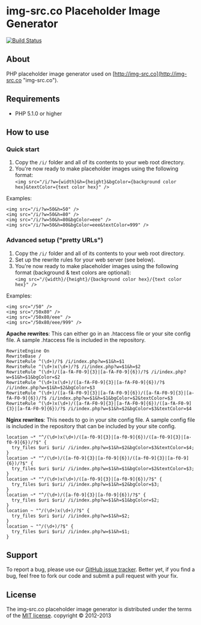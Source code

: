 # img-src.co Placeholder Image Generator #

[![Build Status](https://travis-ci.org/img-src/placeholder.png)](https://travis-ci.org/img-src/placeholder)

## About ##

PHP placeholder image generator used on [http://img-src.co](http://img-src.co "img-src.co").

## Requirements ##

*  PHP 5.1.0 or higher

## How to use ##

### Quick start ###

1.  Copy the `/i/` folder and all of its contents to your web root directory.
2.  You're now ready to make placeholder images using the following format:  
    `<img src="/i/?w={width}&h={height}&bgColor={background color hex}&textColor={text color hex}" />`

Examples:

    <img src="/i/?w=50&h=50" />
    <img src="/i/?w=50&h=80" />
    <img src="/i/?w=50&h=80&bgColor=eee" />
    <img src="/i/?w=50&h=80&bgColor=eee&textColor=999" />

### Advanced setup ("pretty URLs") ###

1.  Copy the `/i/` folder and all of its contents to your web root directory.
2.  Set up the rewrite rules for your web server (see below).
3.  You're now ready to make placeholder images using the following format (background & text colors are optional):  
    `<img src="/{width}/{height}/{background color hex}/{text color hex}" />`

Examples:

    <img src="/50" />
    <img src="/50x80" />
    <img src="/50x80/eee" />
    <img src="/50x80/eee/999" />


**Apache rewrites**: This can either go in an .htaccess file or your site config file. A sample .htaccess file is included in the repository.

    RewriteEngine On
    RewriteBase /
    RewriteRule ^(\d+)/?$ /i/index.php?w=$1&h=$1
    RewriteRule ^(\d+)x(\d+)/?$ /i/index.php?w=$1&h=$2
    RewriteRule ^(\d+)/([a-fA-F0-9]{3}|[a-fA-F0-9]{6})/?$ /i/index.php?w=$1&h=$1&bgColor=$2
    RewriteRule ^(\d+)x(\d+)/([a-fA-F0-9]{3}|[a-fA-F0-9]{6})/?$ /i/index.php?w=$1&h=$2&bgColor=$3
    RewriteRule ^(\d+)/([a-fA-F0-9]{3}|[a-fA-F0-9]{6})/([a-fA-F0-9]{3}|[a-fA-F0-9]{6})/?$ /i/index.php?w=$1&h=$1&bgColor=$2&textColor=$3
    RewriteRule ^(\d+)x(\d+)/([a-fA-F0-9]{3}|[a-fA-F0-9]{6})/([a-fA-F0-9]{3}|[a-fA-F0-9]{6})/?$ /i/index.php?w=$1&h=$2&bgColor=$3&textColor=$4

**Nginx rewrites**: This needs to go in your site config file. A sample config file is included in the repository that can be included by your site config.

    location ~* "^/(\d+)x(\d+)/([a-f0-9]{3}|[a-f0-9]{6})/([a-f0-9]{3}|[a-f0-9]{6})/?$" {  
      try_files $uri $uri/ /i/index.php?w=$1&h=$2&bgColor=$3&textColor=$4;  
    }  
    location ~* "^/(\d+)/([a-f0-9]{3}|[a-f0-9]{6})/([a-f0-9]{3}|[a-f0-9]{6})/?$" {  
      try_files $uri $uri/ /i/index.php?w=$1&h=$1&bgColor=$2&textColor=$3;  
    }  
    location ~* "^/(\d+)x(\d+)/([a-f0-9]{3}|[a-f0-9]{6})/?$" {  
      try_files $uri $uri/ /i/index.php?w=$1&h=$2&bgColor=$3;  
    }  
    location ~* "^/(\d+)/([a-f0-9]{3}|[a-f0-9]{6})/?$" {  
      try_files $uri $uri/ /i/index.php?w=$1&h=$1&bgColor=$2;  
    }  
    location ~ "^/(\d+)x(\d+)/?$" {
      try_files $uri $uri/ /i/index.php?w=$1&h=$2;  
    }  
    location ~ "^/(\d+)/?$" {
      try_files $uri $uri/ /i/index.php?w=$1&h=$1;  
    }

## Support ##

To report a bug, please use our [GitHub issue tracker](https://github.com/img-src/placeholder/issues "GitHub issue tracker"). Better yet, if you find a bug, feel free to fork our code and submit a pull request with your fix.

## License ##

The img-src.co placeholder image generator is distributed under the terms of the [MIT license](http://www.opensource.org/licenses/mit-license.php). copyright © 2012-2013